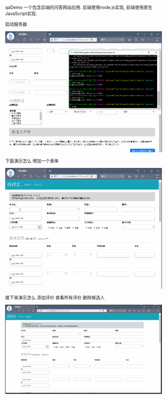 qaDemo 一个包含后端的问答网站应用.
后端使用node.js实现, 前端使用原生JavaScript实现.

启动服务器

![image](https://github.com/alexguo2016/Projects/blob/master/interviewList/启动.gif)

下面演示怎么 增加一个表单

![image](https://github.com/alexguo2016/Projects/blob/master/interviewList/增加一个表单.gif)

接下来演示怎么 添加评价  查看所有评价  删除候选人

![image](https://github.com/alexguo2016/Projects/blob/master/interviewList/添加评价-查看所有评价-删除候选人.gif)
